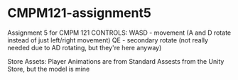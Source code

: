 # CMPM121-assignment5
Assignment 5 for CMPM 121
CONTROLS:
WASD - movement (A and D rotate instead of just left/right movement)
QE - secondary rotate (not really needed due to AD rotating, but they're here anyway)

Store Assets:
Player Animations are from Standard Assests from the Unity Store, but the model is mine
